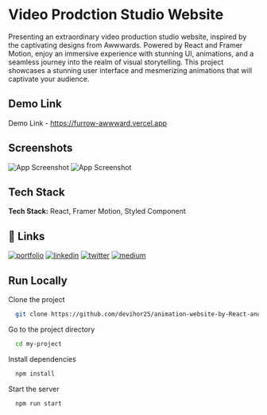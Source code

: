 
# Video Prodction Studio Website

Presenting an extraordinary video production studio website, inspired by the captivating designs from Awwwards. Powered by React and Framer Motion, enjoy an immersive experience with stunning UI, animations, and a seamless journey into the realm of visual storytelling.
This project showcases a stunning user interface and mesmerizing animations that will captivate your audience.


## Demo Link

Demo Link - https://furrow-awwward.vercel.app

## Screenshots

![App Screenshot](screenshot1.gif)
![App Screenshot](screenshot2.gif)


## Tech Stack

**Tech Stack:** React, Framer Motion, Styled Component






## 🔗 Links
[![portfolio](https://img.shields.io/badge/my_portfolio-000?style=for-the-badge&logo=ko-fi&logoColor=white)](https://adityayads.vercel.app)
[![linkedin](https://img.shields.io/badge/linkedin-0A66C2?style=for-the-badge&logo=linkedin&logoColor=white)](https://www.linkedin.com/in/theaditya-yaduvanshi-/)
[![twitter](https://img.shields.io/badge/twitter-1DA1F2?style=for-the-badge&logo=twitter&logoColor=white)](https://twitter.com/fixslyr)
[![medium](https://img.shields.io/badge/Medium-12100E?style=for-the-badge&logo=medium&logoColor=white)](https://adityayaduvanshi.medium.com)



## Run Locally

Clone the project

```bash
  git clone https://github.com/devihor25/animation-website-by-React-and-Framer-Motion.git
```

Go to the project directory

```bash
  cd my-project
```

Install dependencies

```bash
  npm install
```

Start the server

```bash
  npm run start
```
